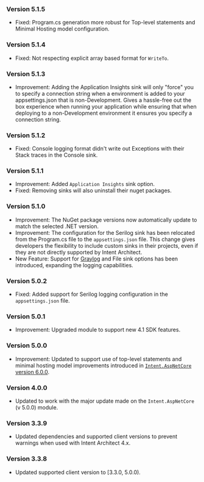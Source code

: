 ### Version 5.1.5

- Fixed: Program.cs generation more robust for Top-level statements and Minimal Hosting model configuration.

### Version 5.1.4

- Fixed: Not respecting explicit array based format for `WriteTo`.

### Version 5.1.3

- Improvement: Adding the Application Insights sink will only "force" you to specify a connection string when a environment is added to your appsettings.json that is non-Development. Gives a hassle-free out the box experience when running your application while ensuring that when deploying to a non-Development environment it ensures you specify a connection string.

### Version 5.1.2

- Fixed: Console logging format didn't write out Exceptions with their Stack traces in the Console sink.

### Version 5.1.1

- Improvement: Added `Application Insights` sink option.
- Fixed: Removing sinks will also uninstall their nuget packages. 

### Version 5.1.0

- Improvement: The NuGet package versions now automatically update to match the selected .NET version.
- Improvement: The configuration for the Serilog sink has been relocated from the Program.cs file to the `appsettings.json` file. This change gives developers the flexibility to include custom sinks in their projects, even if they are not directly supported by Intent Architect.
- New Feature: Support for [Graylog](https://github.com/serilog-contrib/serilog-sinks-graylog) and File sink options has been introduced, expanding the logging capabilities.

### Version 5.0.2

- Fixed: Added support for Serilog logging configuration in the `appsettings.json` file.

### Version 5.0.1

- Improvement: Upgraded module to support new 4.1 SDK features.

### Version 5.0.0

- Improvement: Updated to support use of top-level statements and minimal hosting model improvements introduced in [`Intent.AspNetCore` version 6.0.0](https://github.com/IntentArchitect/Intent.Modules.NET/blob/development/Modules/Intent.Modules.AspNetCore/release-notes.md#version-600).

### Version 4.0.0

- Updated to work with the major update made on the `Intent.AspNetCore` (v 5.0.0) module.

### Version 3.3.9

- Updated dependencies and supported client versions to prevent warnings when used with Intent Architect 4.x.

### Version 3.3.8

- Updated supported client version to [3.3.0, 5.0.0).
